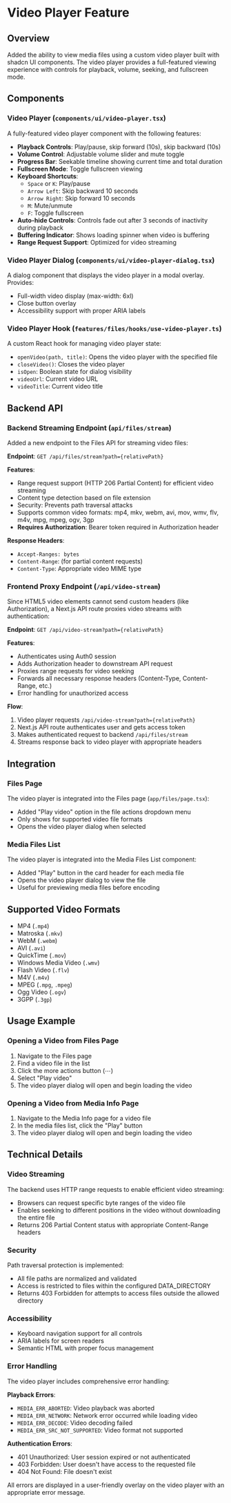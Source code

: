 # Video Player Feature

## Overview

Added the ability to view media files using a custom video player built with shadcn UI components. The video player provides a full-featured viewing experience with controls for playback, volume, seeking, and fullscreen mode.

## Components

### Video Player (`components/ui/video-player.tsx`)

A fully-featured video player component with the following features:

- **Playback Controls**: Play/pause, skip forward (10s), skip backward (10s)
- **Volume Control**: Adjustable volume slider and mute toggle
- **Progress Bar**: Seekable timeline showing current time and total duration
- **Fullscreen Mode**: Toggle fullscreen viewing
- **Keyboard Shortcuts**:
  - `Space` or `K`: Play/pause
  - `Arrow Left`: Skip backward 10 seconds
  - `Arrow Right`: Skip forward 10 seconds
  - `M`: Mute/unmute
  - `F`: Toggle fullscreen
- **Auto-hide Controls**: Controls fade out after 3 seconds of inactivity during playback
- **Buffering Indicator**: Shows loading spinner when video is buffering
- **Range Request Support**: Optimized for video streaming

### Video Player Dialog (`components/ui/video-player-dialog.tsx`)

A dialog component that displays the video player in a modal overlay. Provides:
- Full-width video display (max-width: 6xl)
- Close button overlay
- Accessibility support with proper ARIA labels

### Video Player Hook (`features/files/hooks/use-video-player.ts`)

A custom React hook for managing video player state:
- `openVideo(path, title)`: Opens the video player with the specified file
- `closeVideo()`: Closes the video player
- `isOpen`: Boolean state for dialog visibility
- `videoUrl`: Current video URL
- `videoTitle`: Current video title

## Backend API

### Backend Streaming Endpoint (`api/files/stream`)

Added a new endpoint to the Files API for streaming video files:

**Endpoint**: `GET /api/files/stream?path={relativePath}`

**Features**:
- Range request support (HTTP 206 Partial Content) for efficient video streaming
- Content type detection based on file extension
- Security: Prevents path traversal attacks
- Supports common video formats: mp4, mkv, webm, avi, mov, wmv, flv, m4v, mpg, mpeg, ogv, 3gp
- **Requires Authorization**: Bearer token required in Authorization header

**Response Headers**:
- `Accept-Ranges: bytes`
- `Content-Range`: (for partial content requests)
- `Content-Type`: Appropriate video MIME type

### Frontend Proxy Endpoint (`/api/video-stream`)

Since HTML5 video elements cannot send custom headers (like Authorization), a Next.js API route proxies video streams with authentication:

**Endpoint**: `GET /api/video-stream?path={relativePath}`

**Features**:
- Authenticates using Auth0 session
- Adds Authorization header to downstream API request
- Proxies range requests for video seeking
- Forwards all necessary response headers (Content-Type, Content-Range, etc.)
- Error handling for unauthorized access

**Flow**:
1. Video player requests `/api/video-stream?path={relativePath}`
2. Next.js API route authenticates user and gets access token
3. Makes authenticated request to backend `/api/files/stream`
4. Streams response back to video player with appropriate headers

## Integration

### Files Page

The video player is integrated into the Files page (`app/files/page.tsx`):
- Added "Play video" option in the file actions dropdown menu
- Only shows for supported video file formats
- Opens the video player dialog when selected

### Media Files List

The video player is integrated into the Media Files List component:
- Added "Play" button in the card header for each media file
- Opens the video player dialog to view the file
- Useful for previewing media files before encoding

## Supported Video Formats

- MP4 (`.mp4`)
- Matroska (`.mkv`)
- WebM (`.webm`)
- AVI (`.avi`)
- QuickTime (`.mov`)
- Windows Media Video (`.wmv`)
- Flash Video (`.flv`)
- M4V (`.m4v`)
- MPEG (`.mpg`, `.mpeg`)
- Ogg Video (`.ogv`)
- 3GPP (`.3gp`)

## Usage Example

### Opening a Video from Files Page

1. Navigate to the Files page
2. Find a video file in the list
3. Click the more actions button (⋯)
4. Select "Play video"
5. The video player dialog will open and begin loading the video

### Opening a Video from Media Info Page

1. Navigate to the Media Info page for a video file
2. In the media files list, click the "Play" button
3. The video player dialog will open and begin loading the video

## Technical Details

### Video Streaming

The backend uses HTTP range requests to enable efficient video streaming:
- Browsers can request specific byte ranges of the video file
- Enables seeking to different positions in the video without downloading the entire file
- Returns 206 Partial Content status with appropriate Content-Range headers

### Security

Path traversal protection is implemented:
- All file paths are normalized and validated
- Access is restricted to files within the configured DATA_DIRECTORY
- Returns 403 Forbidden for attempts to access files outside the allowed directory

### Accessibility

- Keyboard navigation support for all controls
- ARIA labels for screen readers
- Semantic HTML with proper focus management

### Error Handling

The video player includes comprehensive error handling:

**Playback Errors**:
- `MEDIA_ERR_ABORTED`: Video playback was aborted
- `MEDIA_ERR_NETWORK`: Network error occurred while loading video
- `MEDIA_ERR_DECODE`: Video decoding failed
- `MEDIA_ERR_SRC_NOT_SUPPORTED`: Video format not supported

**Authentication Errors**:
- 401 Unauthorized: User session expired or not authenticated
- 403 Forbidden: User doesn't have access to the requested file
- 404 Not Found: File doesn't exist

All errors are displayed in a user-friendly overlay on the video player with an appropriate error message.
